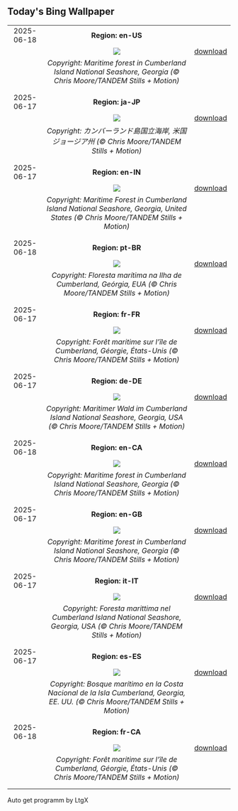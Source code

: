 ## Today's Bing Wallpaper
|      |      |      |
| :----: | :----: | :----: |
|2025-06-18|**Region: en-US**||
||![](https://www.bing.com/th?id=OHR.CumberlandOaks_EN-US1850139942_UHD.jpg&pid=hp&w=1152&h=648&rs=1&c=4)| [download](https://www.bing.com/th?id=OHR.CumberlandOaks_EN-US1850139942_UHD.jpg)|
||*Copyright: Maritime forest in Cumberland Island National Seashore, Georgia (© Chris Moore/TANDEM Stills + Motion)*
||
|||
|2025-06-17|**Region: ja-JP**||
||![](https://www.bing.com/th?id=OHR.CumberlandOaks_JA-JP7607865039_UHD.jpg&pid=hp&w=1152&h=648&rs=1&c=4)| [download](https://www.bing.com/th?id=OHR.CumberlandOaks_JA-JP7607865039_UHD.jpg)|
||*Copyright: カンバーランド島国立海岸, 米国 ジョージア州 (© Chris Moore/TANDEM Stills + Motion)*
||
|||
|2025-06-17|**Region: en-IN**||
||![](https://www.bing.com/th?id=OHR.CumberlandOaks_EN-IN9016883478_UHD.jpg&pid=hp&w=1152&h=648&rs=1&c=4)| [download](https://www.bing.com/th?id=OHR.CumberlandOaks_EN-IN9016883478_UHD.jpg)|
||*Copyright: Maritime Forest in Cumberland Island National Seashore, Georgia, United States (© Chris Moore/TANDEM Stills + Motion)*
||
|||
|2025-06-18|**Region: pt-BR**||
||![](https://www.bing.com/th?id=OHR.CumberlandOaks_PT-BR4337233447_UHD.jpg&pid=hp&w=1152&h=648&rs=1&c=4)| [download](https://www.bing.com/th?id=OHR.CumberlandOaks_PT-BR4337233447_UHD.jpg)|
||*Copyright: Floresta marítima na Ilha de Cumberland, Geórgia, EUA (© Chris Moore/TANDEM Stills + Motion)*
||
|||
|2025-06-17|**Region: fr-FR**||
||![](https://www.bing.com/th?id=OHR.CumberlandOaks_FR-FR5406318422_UHD.jpg&pid=hp&w=1152&h=648&rs=1&c=4)| [download](https://www.bing.com/th?id=OHR.CumberlandOaks_FR-FR5406318422_UHD.jpg)|
||*Copyright: Forêt maritime sur l’île de Cumberland, Géorgie, États-Unis (© Chris Moore/TANDEM Stills + Motion)*
||
|||
|2025-06-17|**Region: de-DE**||
||![](https://www.bing.com/th?id=OHR.CumberlandOaks_DE-DE9099714231_UHD.jpg&pid=hp&w=1152&h=648&rs=1&c=4)| [download](https://www.bing.com/th?id=OHR.CumberlandOaks_DE-DE9099714231_UHD.jpg)|
||*Copyright: Maritimer Wald im Cumberland Island National Seashore, Georgia, USA (© Chris Moore/TANDEM Stills + Motion)*
||
|||
|2025-06-18|**Region: en-CA**||
||![](https://www.bing.com/th?id=OHR.CumberlandOaks_EN-CA4846374489_UHD.jpg&pid=hp&w=1152&h=648&rs=1&c=4)| [download](https://www.bing.com/th?id=OHR.CumberlandOaks_EN-CA4846374489_UHD.jpg)|
||*Copyright: Maritime forest in Cumberland Island National Seashore, Georgia (© Chris Moore/TANDEM Stills + Motion)*
||
|||
|2025-06-17|**Region: en-GB**||
||![](https://www.bing.com/th?id=OHR.CumberlandOaks_EN-GB8206271068_UHD.jpg&pid=hp&w=1152&h=648&rs=1&c=4)| [download](https://www.bing.com/th?id=OHR.CumberlandOaks_EN-GB8206271068_UHD.jpg)|
||*Copyright: Maritime forest in Cumberland Island National Seashore, Georgia (© Chris Moore/TANDEM Stills + Motion)*
||
|||
|2025-06-17|**Region: it-IT**||
||![](https://www.bing.com/th?id=OHR.CumberlandOaks_IT-IT6066692502_UHD.jpg&pid=hp&w=1152&h=648&rs=1&c=4)| [download](https://www.bing.com/th?id=OHR.CumberlandOaks_IT-IT6066692502_UHD.jpg)|
||*Copyright: Foresta marittima nel Cumberland Island National Seashore, Georgia, USA (© Chris Moore/TANDEM Stills + Motion)*
||
|||
|2025-06-17|**Region: es-ES**||
||![](https://www.bing.com/th?id=OHR.CumberlandOaks_ES-ES0192371070_UHD.jpg&pid=hp&w=1152&h=648&rs=1&c=4)| [download](https://www.bing.com/th?id=OHR.CumberlandOaks_ES-ES0192371070_UHD.jpg)|
||*Copyright: Bosque marítimo en la Costa Nacional de la Isla Cumberland, Georgia, EE. UU. (© Chris Moore/TANDEM Stills + Motion)*
||
|||
|2025-06-18|**Region: fr-CA**||
||![](https://www.bing.com/th?id=OHR.CumberlandOaks_FR-CA9514188401_UHD.jpg&pid=hp&w=1152&h=648&rs=1&c=4)| [download](https://www.bing.com/th?id=OHR.CumberlandOaks_FR-CA9514188401_UHD.jpg)|
||*Copyright: Forêt maritime sur l’île de Cumberland, Géorgie, États-Unis (© Chris Moore/TANDEM Stills + Motion)*
||
|||

Auto get programm by LtgX
